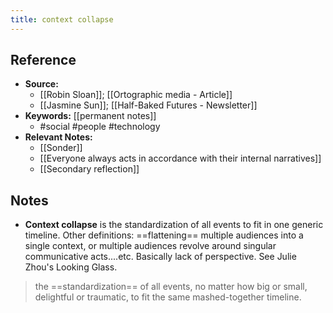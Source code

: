 ```yaml
---
title: context collapse
---
```

## Reference
- **Source:** 
	- [[Robin Sloan]]; [[Ortographic media - Article]]
	- [[Jasmine Sun]]; [[Half-Baked Futures - Newsletter]]
- **Keywords:** [[permanent notes]]
	- #social #people #technology
- **Relevant Notes:**
	- [[Sonder]]
	- [[Everyone always acts in accordance with their internal narratives]]
	- [[Secondary reflection]]
## Notes
- **Context collapse** is the standardization of all events to fit in one generic timeline. Other definitions: ==flattening== multiple audiences into a single context, or multiple audiences revolve around singular communicative acts....etc. Basically lack of perspective. See Julie Zhou's Looking Glass.

> the ==standardization== of all events, no matter how big or small, delightful or traumatic, to fit the same mashed-together timeline.